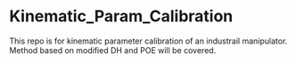 # Kinematic_Param_Calibration
This repo is for kinematic parameter calibration of an industrail manipulator.
Method based on modified DH and POE will be covered.
